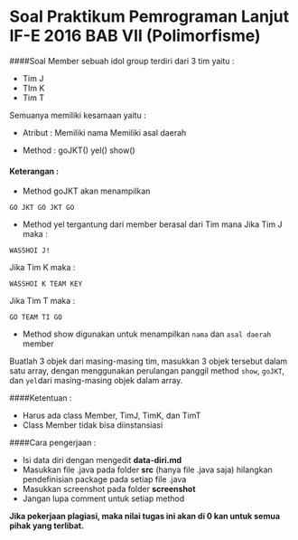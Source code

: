 Soal Praktikum Pemrograman Lanjut IF-E 2016 BAB VII (Polimorfisme)
===  
####Soal 
Member sebuah idol group terdiri dari 3 tim yaitu :

* Tim J
* TIm K
* Tim T

Semuanya memiliki kesamaan yaitu :

* Atribut : 
Memiliki nama
Memiliki asal daerah

* Method :
goJKT()
yel()
show() 

#### Keterangan :
* Method goJKT akan menampilkan 
```
GO JKT GO JKT GO
```
* Method yel tergantung dari member berasal dari Tim mana
Jika Tim J maka :
```
WASSHOI J!
```
Jika Tim K maka :
```
WASSHOI K TEAM KEY
```
Jika Tim T maka :
```
GO TEAM TI GO
```
* Method show digunakan untuk menampilkan `nama` dan `asal daerah` member

Buatlah 3 objek dari masing-masing tim, masukkan 3 objek tersebut dalam satu array, dengan menggunakan perulangan panggil method `show`, `goJKT`, dan `yel`dari masing-masing objek dalam array.


####Ketentuan :
- Harus ada class Member, TimJ, TimK, dan TimT
- Class Member tidak bisa diinstansiasi

####Cara pengerjaan :

* Isi data diri dengan mengedit **data-diri.md**
* Masukkan file .java pada folder **src** (hanya file .java saja) hilangkan pendefinisian package pada setiap file .java
* Masukkan screenshot pada folder **screenshot**
* Jangan lupa comment untuk setiap method

**Jika pekerjaan plagiasi, maka nilai tugas ini akan di 0 kan untuk semua pihak yang terlibat.**
